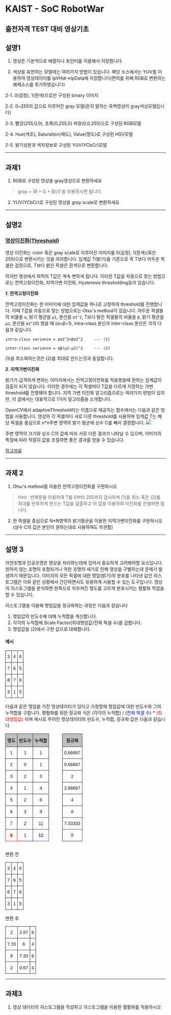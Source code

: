 # KAIST - SoC RobotWar
## 출전자격 TEST 대비 영상기초

## 설명1

1. 영상은 기본적으로 배열이나 포인터를 이용해서 저장합니다.

2. 색상을 표현하는 모델에는 여러가지 방법이 있습니다.
해당 소스에서는 YUV를 이용하여 영상데이터를 lpVHdr->lpData에 저장합니다(편의를 위해 RGB로 변환하는 예제소스를 추가하였습니다)

 2-1. 0(검정), 1(흰색)으로만 구성된 binary 이미지

 2-2. 0~255의 값으로 이루어진 gray 모델(흔히 말하는 흑백영상이 gray색상모델입니다)

 2-3. 빨강(255,0,0), 초록(0,255,0) 파랑(0,0,255)으로 구성된 RGB모델

 2-4.  Hue(색조), Saturation(채도), Value(명도)로 구성된 HSV모델

 2-5. 밝기성분과 색차정보로 구성된 YUV(YCbCr)모델

---

## 과제1

1. RGB로 구성된 영상을 gray영상으로 변환하세요
> gray = (R + G + B)/3 을 이용하시면 됩니다.

2. YUV(YCbCr)로 구성된 영상을 gray scale로 변환하세요

---

## 설명2
### [영상이진화(Threshold)](http://homepages.inf.ed.ac.uk/rbf/HIPR2/threshld.htm)
영상 이진화는 color 혹은 gray scale로 이루어진 이미지를 0(검정), 1(흰색)(혹은 255)으로 변환시키는 것을 의미합니다.
임계값 T(밝기)를 기준으로 즉 T보다 어두운 픽셀은 검정으로, T보다 밝은 픽셀은 흰색으로 변환합니다.

하지만 영상에서 최적의 T값은 계속 변하게 됩니다. 이러한 T값을 자동으로 찾는 방법으로는 전역고정이진화, 지역가변 이진화, Hysteresis thresholding등이 있습니다.

<strong>1. 전역고정이진화</strong>

전역고정이진화는 한 이미지에 대한 임계값을 하나로 고정하여 threshold를 진행합니다. 이때 T값을 자동으로 찾는 방법으로는 Otsu's method가 있습니다.
어두운 픽셀들의 비율을 `α`, 밝기 평균을 `μ1`, 분산을 `σ1^2`, T보다 밝은 픽셀들의 비율을 `β`, 밝기 평균을 `μ2`, 분산을 `σ2^2`라 했을 때 (α+β=1), intra-class 분산과 inter-class 분산은 각각 다음과 같습니다.
```
intra-class variance = ασ1^2+βσ2^2     --- (1)

inter-class variance = αβ(μ1-μ2)^2     --- (2)
```
(1)을 최소화하는것은 (2)를 최대로 만드는것과 동일합니다.

<strong>2. 지역가변이진화</strong>

밝기가 급격하게 변하는 이미지에서는 전역고정이진화를 적용했을때 원하는 임계값이 검출이 되지 않습니다. 이러한 경우에는 각 픽셀마다 T값을 다르게 지정하는 가변 threshold를 진행해야 합니다.
지역 가변 이진화 알고리즘으로는 여러가지 방법이 있지만, 이 글에서는 대표적으로 1가지 알고리즘을 소개합니다.

OpenCV에서 adaptiveThreshold라는 이름으로 제공하는 함수에서는 다음과 같은 방법을 사용합니다.
영상의 각 픽셀마다 서로 다른 threshold를 사용하며 임계값 T는 해당 픽셀을 중심으로 n*n주변 영역의 밝기 평균에 상수 C를 빼서 결정합니다.
<img src="http://cfile30.uf.tistory.com/image/2120CA3B52CB6585089529" />

주변 영역의 크기와 상수 C의 값에 따라 서로 다른 결과가 나타날 수 있으며, 이미지의 특징에 따라 적절히 값을 조절하면 좋은 결과를 얻을 수 있습니다.

[참고자료](http://darkpgmr.tistory.com/115)

---

## 과제 2

1.  Otsu's method를 이용한 전역고정이진화를 구현하시오
>Hint : 반복문을 이용하여 T를 0부터 255까지 검사하며 (1)을 최소 혹은 (2)를 최대를 만족하게 만드는 T값을 검출하고 이 값을 이용하여 이진화를 진행하면 됩니다.

2. 한 픽셀을 중심으로 N*N영역의 밝기평균을 이용한 지역가변이진화를 구현하시오(상수 C의 값은 본인이 원하는대로 사용하여도 무관함)

---

## 설명 3
자연조명과 인공조명은 영상을 처리하는데에 있어서 중요하게 고려해야할 요소입니다. 원하지 않는 조명이 포함되거나 약한 조명의 세기로 인해 영상을 구별하는데 문제가 발생하기 때문입니다. 
이미지의 모든 픽셀에 대한 명암(밝기)의 분포를 나타낸 값인 히스토그램은 이와 같은 상황에서 간단하면서도 유용하게 사용할 수 있는 도구입니다. 영상의 히스토그램을 분석하면 한쪽으로 치우쳐진 명도를 고르게 분포시키는 평활화 작업을 할 수 있습니다.

히스토그램을 이용해 명암값을 정규화하는 과정은 다음과 같습니다

1. 명암값의 빈도수에 대해 누적합을 계산합니다.
2. 각각의 누적합에 Scale Factor(최대명암값/전체 픽셀 수)를 곱합니다.
3. 명암값을 (2)에서 구한 값으로 대체합니다.

#### 예시

<div>
<table style="border-collapse:collapse;border-spacing:0"><tr><th style="font-family:Arial, Helvetica, sans-serif !important;;font-size:14px;font-weight:normal;padding:10px 5px;border-style:solid;border-width:1px;overflow:hidden;word-break:normal;text-align:center">3</th><th style="font-family:Arial, Helvetica, sans-serif !important;;font-size:14px;font-weight:normal;padding:10px 5px;border-style:solid;border-width:1px;overflow:hidden;word-break:normal;text-align:center;vertical-align:top">4</th><th style="font-family:Arial, Helvetica, sans-serif !important;;font-size:14px;font-weight:normal;padding:10px 5px;border-style:solid;border-width:1px;overflow:hidden;word-break:normal;text-align:center;vertical-align:top">6</th></tr><tr><td style="font-family:Arial, Helvetica, sans-serif !important;;font-size:14px;padding:10px 5px;border-style:solid;border-width:1px;overflow:hidden;word-break:normal;text-align:center">7</td><td style="font-family:Arial, Helvetica, sans-serif !important;;font-size:14px;padding:10px 5px;border-style:solid;border-width:1px;overflow:hidden;word-break:normal;text-align:center;vertical-align:top">6</td><td style="font-family:Arial, Helvetica, sans-serif !important;;font-size:14px;padding:10px 5px;border-style:solid;border-width:1px;overflow:hidden;word-break:normal;text-align:center;vertical-align:top">5</td></tr><tr><td style="font-family:Arial, Helvetica, sans-serif !important;;font-size:14px;padding:10px 5px;border-style:solid;border-width:1px;overflow:hidden;word-break:normal;text-align:center">8</td><td style="font-family:Arial, Helvetica, sans-serif !important;;font-size:14px;padding:10px 5px;border-style:solid;border-width:1px;overflow:hidden;word-break:normal;text-align:center;vertical-align:top">7</td><td style="font-family:Arial, Helvetica, sans-serif !important;;font-size:14px;padding:10px 5px;border-style:solid;border-width:1px;overflow:hidden;word-break:normal;text-align:center;vertical-align:top">6</td></tr><tr><td style="font-family:Arial, Helvetica, sans-serif !important;;font-size:14px;padding:10px 5px;border-style:solid;border-width:1px;overflow:hidden;word-break:normal;text-align:center">3</td><td style="font-family:Arial, Helvetica, sans-serif !important;;font-size:14px;padding:10px 5px;border-style:solid;border-width:1px;overflow:hidden;word-break:normal;text-align:center;vertical-align:top">1</td><td style="font-family:Arial, Helvetica, sans-serif !important;;font-size:14px;padding:10px 5px;border-style:solid;border-width:1px;overflow:hidden;word-break:normal;text-align:center;vertical-align:top">5</td></tr></table>
</div>
다음과 같은 명암을 가진 영상데이터가 있다고 가정할때 명암값에 대한 빈도수와 그의 누적합을 구합니다.
평활화를 위한 정규화 식은 (각각의 누적합) / <span style="color:blue;">(전체 픽셀 수)</span> * <span style="color:red;">(최대명암값)</span> 이며 예시로 주어진 영상데이터의 빈도수, 누적합, 정규화 값은 다음과 같습니다

<div style= "overflow:hidden;">
<div style=" float:left; margin:auto;">
<table style="border-collapse:collapse;border-spacing:0"><tr><th style="font-family:Arial, Helvetica, sans-serif !important;;font-size:14px;font-weight:bold;padding:10px 5px;border-style:solid;border-width:1px;overflow:hidden;word-break:normal;background-color:#c0c0c0;text-align:center">명도</th><th style="font-family:Arial, Helvetica, sans-serif !important;;font-size:14px;font-weight:bold;padding:10px 5px;border-style:solid;border-width:1px;overflow:hidden;word-break:normal;background-color:#c0c0c0;text-align:center">빈도수</th><th style="font-family:Arial, sans-serif;font-size:14px;font-weight:bold;padding:10px 5px;border-style:solid;border-width:1px;overflow:hidden;word-break:normal;background-color:#c0c0c0;text-align:center;vertical-align:top">누적합</th></tr><tr><td style="font-family:Arial, Helvetica, sans-serif !important;;font-size:14px;padding:10px 5px;border-style:solid;border-width:1px;overflow:hidden;word-break:normal;text-align:center">1</td><td style="font-family:Arial, Helvetica, sans-serif !important;;font-size:14px;padding:10px 5px;border-style:solid;border-width:1px;overflow:hidden;word-break:normal;text-align:center">1</td><td style="font-family:Arial, sans-serif;font-size:14px;padding:10px 5px;border-style:solid;border-width:1px;overflow:hidden;word-break:normal;text-align:center;vertical-align:top">1</td></tr><tr><td style="font-family:Arial, Helvetica, sans-serif !important;;font-size:14px;padding:10px 5px;border-style:solid;border-width:1px;overflow:hidden;word-break:normal;text-align:center">2</td><td style="font-family:Arial, Helvetica, sans-serif !important;;font-size:14px;padding:10px 5px;border-style:solid;border-width:1px;overflow:hidden;word-break:normal;text-align:center">0</td><td style="font-family:Arial, sans-serif;font-size:14px;padding:10px 5px;border-style:solid;border-width:1px;overflow:hidden;word-break:normal;text-align:center;vertical-align:top">1</td></tr><tr><td style="font-family:Arial, Helvetica, sans-serif !important;;font-size:14px;padding:10px 5px;border-style:solid;border-width:1px;overflow:hidden;word-break:normal;text-align:center">3</td><td style="font-family:Arial, Helvetica, sans-serif !important;;font-size:14px;padding:10px 5px;border-style:solid;border-width:1px;overflow:hidden;word-break:normal;text-align:center">2</td><td style="font-family:Arial, sans-serif;font-size:14px;padding:10px 5px;border-style:solid;border-width:1px;overflow:hidden;word-break:normal;text-align:center;vertical-align:top">3</td></tr><tr><td style="font-family:Arial, Helvetica, sans-serif !important;;font-size:14px;padding:10px 5px;border-style:solid;border-width:1px;overflow:hidden;word-break:normal;text-align:center;vertical-align:top">4</td><td style="font-family:Arial, Helvetica, sans-serif !important;;font-size:14px;padding:10px 5px;border-style:solid;border-width:1px;overflow:hidden;word-break:normal;text-align:center;vertical-align:top">1</td><td style="font-family:Arial, sans-serif;font-size:14px;padding:10px 5px;border-style:solid;border-width:1px;overflow:hidden;word-break:normal;text-align:center;vertical-align:top">4</td></tr><tr><td style="font-family:Arial, Helvetica, sans-serif !important;;font-size:14px;padding:10px 5px;border-style:solid;border-width:1px;overflow:hidden;word-break:normal;text-align:center;vertical-align:top">5</td><td style="font-family:Arial, Helvetica, sans-serif !important;;font-size:14px;padding:10px 5px;border-style:solid;border-width:1px;overflow:hidden;word-break:normal;text-align:center;vertical-align:top">2</td><td style="font-family:Arial, sans-serif;font-size:14px;padding:10px 5px;border-style:solid;border-width:1px;overflow:hidden;word-break:normal;text-align:center;vertical-align:top">6</td></tr><tr><td style="font-family:Arial, Helvetica, sans-serif !important;;font-size:14px;padding:10px 5px;border-style:solid;border-width:1px;overflow:hidden;word-break:normal;text-align:center;vertical-align:top">6</td><td style="font-family:Arial, Helvetica, sans-serif !important;;font-size:14px;padding:10px 5px;border-style:solid;border-width:1px;overflow:hidden;word-break:normal;text-align:center;vertical-align:top">3</td><td style="font-family:Arial, sans-serif;font-size:14px;padding:10px 5px;border-style:solid;border-width:1px;overflow:hidden;word-break:normal;text-align:center;vertical-align:top">9</td></tr><tr><td style="font-family:Arial, Helvetica, sans-serif !important;;font-size:14px;padding:10px 5px;border-style:solid;border-width:1px;overflow:hidden;word-break:normal;text-align:center;vertical-align:top">7</td><td style="font-family:Arial, Helvetica, sans-serif !important;;font-size:14px;padding:10px 5px;border-style:solid;border-width:1px;overflow:hidden;word-break:normal;text-align:center;vertical-align:top">2</td><td style="font-family:Arial, sans-serif;font-size:14px;padding:10px 5px;border-style:solid;border-width:1px;overflow:hidden;word-break:normal;text-align:center;vertical-align:top">11</td></tr><tr><td style="font-family:Arial, Helvetica, sans-serif !important;;font-size:14px;padding:10px 5px;border-style:solid;border-width:1px;overflow:hidden;word-break:normal;font-weight:bold;color:#fe0000;text-align:center;vertical-align:top">8</td><td style="font-family:Arial, Helvetica, sans-serif !important;;font-size:14px;padding:10px 5px;border-style:solid;border-width:1px;overflow:hidden;word-break:normal;text-align:center;vertical-align:top">1</td><td style="font-family:Arial, sans-serif;font-size:14px;padding:10px 5px;border-style:solid;border-width:1px;overflow:hidden;word-break:normal;font-weight:bold;color:#3531ff;text-align:center;vertical-align:top">12</td></tr></table>
</div>

<div style="float:left;margin-left:3em;">
<p></p>
</div>

<div style="margin:auto;padding:auto;float:left">
<table style="border-collapse:collapse;border-spacing:0"><tr><th style="font-family:Arial, Helvetica, sans-serif !important;;font-size:14px;font-weight:bold;padding:10px 5px;border-style:solid;border-width:1px;overflow:hidden;word-break:normal;background-color:#c0c0c0;text-align:center">정규화</th></tr><tr><td style="font-family:Arial, Helvetica, sans-serif !important;;font-size:14px;padding:10px 5px;border-style:solid;border-width:1px;overflow:hidden;word-break:normal;text-align:center">0.66667</td></tr><tr><td style="font-family:Arial, Helvetica, sans-serif !important;;font-size:14px;padding:10px 5px;border-style:solid;border-width:1px;overflow:hidden;word-break:normal;text-align:center">0.66667</td></tr><tr><td style="font-family:Arial, Helvetica, sans-serif !important;;font-size:14px;padding:10px 5px;border-style:solid;border-width:1px;overflow:hidden;word-break:normal;text-align:center">2</td></tr><tr><td style="font-family:Arial, Helvetica, sans-serif !important;;font-size:14px;padding:10px 5px;border-style:solid;border-width:1px;overflow:hidden;word-break:normal;text-align:center">2.66667</td></tr><tr><td style="font-family:Arial, Helvetica, sans-serif !important;;font-size:14px;padding:10px 5px;border-style:solid;border-width:1px;overflow:hidden;word-break:normal;text-align:center">4</td></tr><tr><td style="font-family:Arial, Helvetica, sans-serif !important;;font-size:14px;padding:10px 5px;border-style:solid;border-width:1px;overflow:hidden;word-break:normal;text-align:center">6</td></tr><tr><td style="font-family:Arial, Helvetica, sans-serif !important;;font-size:14px;padding:10px 5px;border-style:solid;border-width:1px;overflow:hidden;word-break:normal;text-align:center">7.33333</td></tr><tr><td style="font-family:Arial, Helvetica, sans-serif !important;;font-size:14px;padding:10px 5px;border-style:solid;border-width:1px;overflow:hidden;word-break:normal;text-align:center">8</td></tr></table>
</div>

<div style="float:left;margin-left:3em;">
<p></p>
</div>
</div>

변환 전
<table style="border-collapse:collapse;border-spacing:0"><tr><th style="font-family:Arial, Helvetica, sans-serif !important;;font-size:14px;font-weight:normal;padding:10px 5px;border-style:solid;border-width:1px;overflow:hidden;word-break:normal;text-align:center">3</th><th style="font-family:Arial, Helvetica, sans-serif !important;;font-size:14px;font-weight:normal;padding:10px 5px;border-style:solid;border-width:1px;overflow:hidden;word-break:normal;text-align:center;vertical-align:top">4</th><th style="font-family:Arial, Helvetica, sans-serif !important;;font-size:14px;font-weight:normal;padding:10px 5px;border-style:solid;border-width:1px;overflow:hidden;word-break:normal;text-align:center;vertical-align:top">6</th></tr><tr><td style="font-family:Arial, Helvetica, sans-serif !important;;font-size:14px;padding:10px 5px;border-style:solid;border-width:1px;overflow:hidden;word-break:normal;text-align:center">7</td><td style="font-family:Arial, Helvetica, sans-serif !important;;font-size:14px;padding:10px 5px;border-style:solid;border-width:1px;overflow:hidden;word-break:normal;text-align:center;vertical-align:top">6</td><td style="font-family:Arial, Helvetica, sans-serif !important;;font-size:14px;padding:10px 5px;border-style:solid;border-width:1px;overflow:hidden;word-break:normal;text-align:center;vertical-align:top">5</td></tr><tr><td style="font-family:Arial, Helvetica, sans-serif !important;;font-size:14px;padding:10px 5px;border-style:solid;border-width:1px;overflow:hidden;word-break:normal;text-align:center">8</td><td style="font-family:Arial, Helvetica, sans-serif !important;;font-size:14px;padding:10px 5px;border-style:solid;border-width:1px;overflow:hidden;word-break:normal;text-align:center;vertical-align:top">7</td><td style="font-family:Arial, Helvetica, sans-serif !important;;font-size:14px;padding:10px 5px;border-style:solid;border-width:1px;overflow:hidden;word-break:normal;text-align:center;vertical-align:top">6</td></tr><tr><td style="font-family:Arial, Helvetica, sans-serif !important;;font-size:14px;padding:10px 5px;border-style:solid;border-width:1px;overflow:hidden;word-break:normal;text-align:center">3</td><td style="font-family:Arial, Helvetica, sans-serif !important;;font-size:14px;padding:10px 5px;border-style:solid;border-width:1px;overflow:hidden;word-break:normal;text-align:center;vertical-align:top">1</td><td style="font-family:Arial, Helvetica, sans-serif !important;;font-size:14px;padding:10px 5px;border-style:solid;border-width:1px;overflow:hidden;word-break:normal;text-align:center;vertical-align:top">5</td></tr></table>


변환 후
<table style="border-collapse:collapse;border-spacing:0">
<tr><th style="font-family:Arial, sans-serif;font-size:14px;font-weight:normal;padding:10px 5px;border-style:solid;border-width:1px;overflow:hidden;word-break:normal;text-align:center">2</th><th style="font-family:Arial, sans-serif;font-size:14px;font-weight:normal;padding:10px 5px;border-style:solid;border-width:1px;overflow:hidden;word-break:normal;text-align:center;vertical-align:top">2.67 </th><th style="font-family:Arial, sans-serif;font-size:14px;font-weight:normal;padding:10px 5px;border-style:solid;border-width:1px;overflow:hidden;word-break:normal;text-align:center;vertical-align:top">6</th></tr><tr><td style="font-family:Arial, sans-serif;font-size:14px;padding:10px 5px;border-style:solid;border-width:1px;overflow:hidden;word-break:normal;text-align:center">7.33</td><td style="font-family:Arial, sans-serif;font-size:14px;padding:10px 5px;border-style:solid;border-width:1px;overflow:hidden;word-break:normal;text-align:center;vertical-align:top">6</td><td style="font-family:Arial, sans-serif;font-size:14px;padding:10px 5px;border-style:solid;border-width:1px;overflow:hidden;word-break:normal;text-align:center;vertical-align:top">4</td></tr><tr><td style="font-family:Arial, sans-serif;font-size:14px;padding:10px 5px;border-style:solid;border-width:1px;overflow:hidden;word-break:normal;text-align:center">8</td><td style="font-family:Arial, sans-serif;font-size:14px;padding:10px 5px;border-style:solid;border-width:1px;overflow:hidden;word-break:normal;text-align:center;vertical-align:top">7.33</td><td style="font-family:Arial, sans-serif;font-size:14px;padding:10px 5px;border-style:solid;border-width:1px;overflow:hidden;word-break:normal;text-align:center;vertical-align:top">6</td></tr><tr><td style="font-family:Arial, sans-serif;font-size:14px;padding:10px 5px;border-style:solid;border-width:1px;overflow:hidden;word-break:normal;text-align:center">2</td><td style="font-family:Arial, sans-serif;font-size:14px;padding:10px 5px;border-style:solid;border-width:1px;overflow:hidden;word-break:normal;text-align:center;vertical-align:top">0.67</td><td style="font-family:Arial, sans-serif;font-size:14px;padding:10px 5px;border-style:solid;border-width:1px;overflow:hidden;word-break:normal;text-align:center;vertical-align:top">4</td></tr></table>

---

## 과제3
1. 영상 데이터의 히스토그램을 작성하고 히스토그램을 이용한 평활화를 적용하시오
